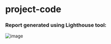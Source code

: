 # project-code

### Report generated using Lighthouse tool:

![image](https://user-images.githubusercontent.com/17617465/110220511-200c7100-7eec-11eb-92a7-cde46372fe9f.png)
